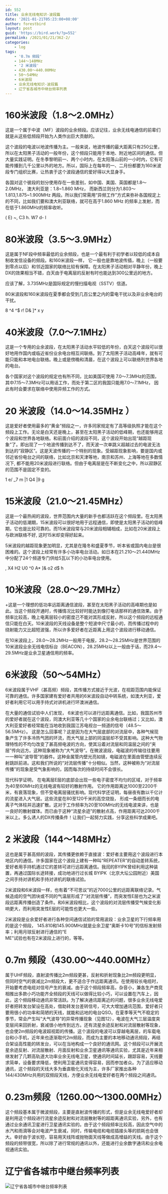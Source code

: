 ```yaml
---
id: 552
title: 业余无线电知识-波段篇
date: '2021-01-21T05:23:00+08:00'
author: forestbird
layout: post
guid: 'https://bird.work/?p=552'
permalink: /2021/01/21/362-2/
categories:
    - log
tags:
    - '0.7m 频段'
    - 144～148MHz
    - '2 米波段'
    - 430.00～440.00MHz
    - 50～54MHz
    - 6米波段
    - 业余无线电知识-波段篇
    - 辽宁省各城市中继台频率列表
---
```


# 160米波段（1.8～2.0MHz）

这是一个属于中波（MF）波段的业余频段。应该记往，业余无线电通信的前辈们就是从这些低频段开始为人类作出巨大贡献的。

这个波段的电波以地波传播为主。一般来说，地波传播的最大距离只有250公里， 所以在太阳黑子活动的一般年份，这个频段只能用于本地、附近地区间的通信。但大量实践证明。在冬季黎明前一、两个小时内，在太阳落山前的一小时内，它有可能传播到几千公里以外的地方。所以，国际上在每年的一、二月份都要为160米波段专门组织比赛，让热衷于这个波段通信的爱好得以大显身手。

各国对这个彼段的划分使用存在一些差别，如中国、美国、英国都是1.8～2.0MHz， 澳大利亚是：1.8~1.860 MHz， 而新西兰则分为1.803～1.813,1.875~1.900MHz 两段。所以我们常需用“异频工作”方式来弥补各国规定上的不同，比如我们要和澳大利亚联络，就可在高于1.860 MHz 的频率上发射，而在低于1.860MHz的频率收听。

( E) ~, C3 h. W7 d- l

# 80米波段（3.5～3.9MHz）

这是属于NF段中频率最低的业余频段，也是一个最有利于初学者以较低的成本自制收发信设备的频段。和160米波段一样， 它一般也是靠地波传插，晚上（一般要到零点以后）和邻近国家的联络比较有保障。在太阳黑子活动相对平静年份，晚上DX的效果相当不错，白天由于电离层的反射有时也能达到300公里远的地方。

应该了解，3.735MHz是国际规定的慢扫描电视（SSTV）信道。

80米波段和160米波段在夏季都会受到几百公里之内的雷电干扰以及非业余电台的干扰。

8 ^4 ^$ r! D&amp; \]\* x y

# 40米波段（7.0～7.1MHz）

这是一个专用的业余波段，在太阳黑子活动水平较低的年份，白天这个波段可以很好地用作国内或临近省份业余电台相互间联络。到了太阳黑子活动高峰年，就有可能只能和本地电台联络。晚上或是傍晚和清晨，在这个波段上可以联络列世界各地的电台。

各个国家对这个波段的规定也有所不同，比如美国可使用 7.0～7.3MHz的范围，其中7.15～7.3MHz可以用话工作，而处于第二区的我国只能用7.0～7.1MHz， 因此有时会要求在联络中使用异频工作的方式。

# 20 米波段（14.0～14.35MHz ）

这是爱好者使用最多的“黄金”频段之一，许多同家规定有了高等级执照才能在这个频段上工作。无论是白天还是晚上，甚至在太阳黑子活动的低峰期，也还能够用这个波段和世界各地联络。和前面介绍的波段不同，这个波段开始出现“越距现象”了。即出现了一个地波传播到达不了，而天波一次单跳义超越过去的电波无法到达的“寂静区”。这是天波传播的一个特别的现象。受越距现象影响，要是国内或邻近省份电台之间的联络，比如北京和天津等地，南京和苏州、上海等地在多数情况下, 都不能用20米波段进行联络。但由于电离层是在不断变化之中，所以寂静区的范围不是固定不变的。

1 e/ \_7 m |1 Q4 |9 g

# 15米波段（21.0～21.45MHz）

这是一个最热闹的波段，世界范围内大量的新手也都活跃在这个频段里。在太阳黑子活动的低潮期，15米波段可以很好地用于远程通信，即使是太阳黑子活动的低峰期，它也是比较可靠的。而15米波段常与20米波段相辅相成，比如在20米波段上与欧洲联络不好, 这时15米却变得好起来。

5米波段的越距现象更加明显，尤其是在隆冬和盛夏季节，听本省或国内电台是很困难的。这个波段上经常有许多小功率电台活动。如日本在21.210～21.440MHz中分配了24个频道专门供给5瓦以下的小功率电台使用。

, X4 H2 U0 ^0 A\* \]&amp; o2 d$ h

# 10米波段（28.0～29.7MHz）

+这是一个理想的低功率远距离通信波段，甚至在太阳黑子活动的高峰期也是如此。当这个频段开通时，传播情况比较好时能达到像打电话那样的通信效果。由于频率比较高，晚上电离层较小的密度己不能对其形成反射，所以这个频段的远程通信只能在白天。10米波段的天线设备是整个短波中尺寸最小的，而传播过程中的绕射能力又比超短波强，所以许多爱好者在近距离上用这个波段进行移动通信。

在10米波段上，28.0～28.2MHz一般用于电报，28.2～28.25MHz是世界范围的10米波段业余无线电信标台（BEACON），28.25MHz以上一般由于话，而29.4～29.5MHz是业余卫星通信用的频率。

# 6米波段（50～54MHz）

6米波段属于VHF（甚高频）频段，其传播方式接近于光波，在视距范围内能保证可靠的通信。许多国家建有爱好者共用的6米波段自动中转系统，如澳大利亚，爱好者利用它可以用手持式对讲机进行环澳洲通信。

在大量的通信试验中人们发现， 6米波也可以进行远距离通信。比如，我国苏州市的爱好者就在这个波段，同澳大利亚等几十个国家的业余电台联络过；又比如，澳大利亚爱好者经常能在当地收到我国江苏电视台一频道的信号（48.5～56.5MHz）。 这是怎么回事呢？这是因为在大气层底部的对流层中，各种气候现象产生了许多冷热气团的环流，而大气层上部的同温层却不受其影响。这种大气物理特性的不均匀改变了甚高频电波的方向，使其沿着对流层和同温层之间的“夹层”传向远方。这种现象被称为“大气波导”。在微波波段，电磁波的传输往往要用一一种叫“波导管”的器件。这种金属管内壁光亮如镜，电磁波在里面由管壁连续反射跳跃前进。这和我们所说的“对流层传播”十分相似。当然，这种被称为“对流层传播”的现象是受气象影响的，因而每次的持续时间不会很长。

现代科学证明， 在电离层E层的底部会出现一些电子密度不均匀的区域，对于频率为40至60MHz的无线电波有较好的散射作用。 它的作用距离达1000至2200千米，有衰落现象，但不受电离层骚扰影响。现代科学还证明，每昼夜有数以千亿计的流星进入大气层。这些流星在80至120千米的高空烧毁， 形成一条细而长的电离子气体柱并迅速扩散。这对于工作频率为20至100MHz的无线电波来讲，也是一良好的散射媒体。而已由于这种“流星余迹”的散射点高，作用距离可达2000千米以上。多么诱人的DX传播条件！让我们一起努力实践，分享这些科学成果吧。

# 2 米波段（144～148MHz）

这也是属于甚高频的波段，其传播更依赖于直接波：爱好者主要用这个波段进行本地区内的通信。许多国家在这个波段上建有一种叫“REPEATER”的自动差转系统，爱好者用手持机通过它的差转可进行远距离通信。我闰的BYIPK曾经利用这种装置，再通过国际长途转接，成功地进行过长城 BYIPK（北京大坛公园附近）美国之间手持对讲机和手持对讲机的联络试验。

2米波段和6米波段一样，也有着“不可思议”的近7000公里的远距离联络记录。气候造成的空气团块或不同的气温层形成了“对流层传播”，而突发性E层也为之米波段远距离传播创造了条件。和6米波段相比，这个波段的对流层传播受气候变化影响更大，而利用突发性E层的可能性也更大一些。

2米波段是业余爱好者进行各种空间通信试验的常用波段：业余卫星的下行频率用的是这个频段， 145.810和145.900MHz就是业余卫星“奥斯卡10号”的信标发射频率；利用月球反射进行通信的“E  
ME”试验也有在2米波段上进行的，等等。

# 0.7m 频段（430.00～440.00MHz）

属于UHF频段，直射波传播比2m频段更甚，反射和折射现象比2m频段更明显，但同时空气的衰减比2m频段大，更不适合于作远距离通讯。在使用较长电缆时，开始要考虑电缆对信号产生的衰减。由于这个频段频率高，杂音小，兼各生产商竞相推出多款小巧功能齐全频段的天线可以做得比较小巧，可以设置在汽车上，因此，这个频段移动通讯非常活跃。为了解决通讯距离近的问题，很多业余无线电爱好者把转发台架设在高处，借助转发台差转信号，可大大增加通讯范围，爱好者只要用很小的功率和简陋的天线，就能和远地的电台QSO。在夏季等天气不稳定的季节，常会产生叫“大气波导”的异常传播现象（见图12），电波在大气三层温度突变层间来回折射，衰减很小地传到远方。还有流星余迹反射和对流层散射等现象，也会使2m频段的电波超视距的传播。这个波段的电波可以穿越电离层，的车载电台和小手机，近年来也逐渐取代2m频段，而成为主要的本地移动通讯频段，再结合架设高性能的转发台，可以在当地构成一个良好的通讯网。这个频段可以开展流星余迹反射、对流层散射、月面反射和业余卫星通讯等通讯实验，尤其是近年来相继发射了几颗高轨道大功率业余无线电卫星，使通讯时间延长，跟踪容易，天线要求简单，设备要求降低，使利用卫星通讯变得容易，因而参加者众。为了适应移动通讯，这个频段的天线大多为垂直极化天线为主，许多厂家推出各种144/430MHz共用的双频段天线，方便业余无线电爱好者在两个频段之间通讯。

# 0.23m频段（1260.00～1300.00MHz）

这个频段基本属于微波频段，主要是直射波传播的形式，但是业余无线电爱好者却是利用这个频段进行流星余迹反射和对流层散射等的超距离通讯实验，另外，也有通过业余通讯卫星进行卫星通讯实验的。由于这个频段频率比较高，因此空气中的水汽和雨滴等会对电波产生衰减，同时，传输电缆和电缆插接头等的损耗也会很大。幸好由于波长短，容易用天线阵或抛物面天线等做成高增益的天线。由于这个频段的频带很宽，所以除了进行常规的通讯以外，还能进行业余数字通讯和业余电视通讯实验。

# 辽宁省各城市中继台频率列表

![辽宁省各城市中继台频率列表](https://bird.work/usr/uploads/2021/01/3026360245.jpg "辽宁省各城市中继台频率列表")